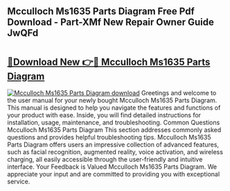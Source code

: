 ## Mcculloch Ms1635 Parts Diagram Free Pdf Download - Part-XMf New Repair Owner Guide JwQFd

# <h2><a href="http://dftye8x.blite.top/?on=Mcculloch+Ms1635+Parts+Diagram">🔗Download New 👉🔴 Mcculloch Ms1635 Parts Diagram</a></h2>

[![Mcculloch Ms1635 Parts Diagram download](https://i.imgur.com/lujVjoI.png)](http://dftye8x.blite.top/?on=Mcculloch+Ms1635+Parts+Diagram)
Greetings and welcome to the user manual for your newly bought Mcculloch Ms1635 Parts Diagram. This manual is designed to help you navigate the features and functions of your product with ease. Inside, you will find detailed instructions for installation, usage, maintenance, and troubleshooting. Common Questions Mcculloch Ms1635 Parts Diagram This section addresses commonly asked questions and provides helpful troubleshooting tips. Mcculloch Ms1635 Parts Diagram offers users an impressive collection of advanced features, such as facial recognition, augmented reality, voice activation, and wireless charging, all easily accessible through the user-friendly and intuitive interface. Your Feedback is Valued Mcculloch Ms1635 Parts Diagram. We appreciate your input and are committed to providing you with exceptional service.
